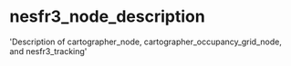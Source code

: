 # nesfr3_node_description
'Description of cartographer_node, cartographer_occupancy_grid_node, and nesfr3_tracking'
